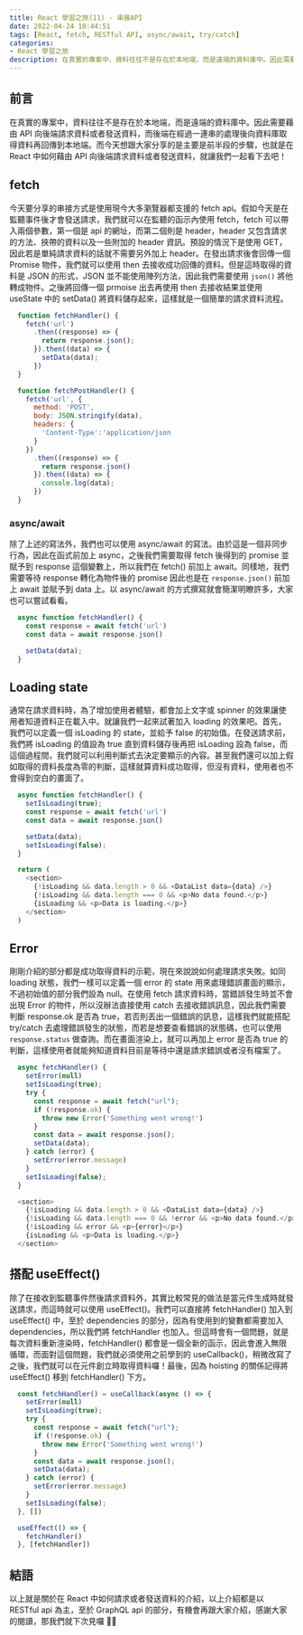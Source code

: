 ```yaml
---
title: React 學習之旅(11) - 串接API
date: 2022-04-24 10:44:51
tags: [React, fetch, RESTful API, async/await, try/catch]
categories:
- React 學習之旅
description: 在真實的專案中，資料往往不是存在於本地端，而是遠端的資料庫中。因此需要藉由 API 向後端請求資料或者發送資料，而後端在經過一連串的處理後向資料庫取得資料再回傳到本地端。而今天想跟大家分享的是主要是前半段的步驟，也就是在 React 中如何藉由 API 向後端請求資料或者發送資料，就讓我們一起看下去吧！
---
```

## 前言

在真實的專案中，資料往往不是存在於本地端，而是遠端的資料庫中。因此需要藉由 API 向後端請求資料或者發送資料，而後端在經過一連串的處理後向資料庫取得資料再回傳到本地端。而今天想跟大家分享的是主要是前半段的步驟，也就是在 React 中如何藉由 API 向後端請求資料或者發送資料，就讓我們一起看下去吧！

## fetch

今天要分享的串接方式是使用現今大多瀏覽器都支援的 fetch api。假如今天是在監聽事件後才會發送請求，我們就可以在監聽的函示內使用 fetch，fetch 可以帶入兩個參數，第一個是 api 的網址，而第二個則是 header，header 又包含請求的方法、挾帶的資料以及一些附加的 header 資訊。預設的情況下是使用 GET，因此若是單純請求資料的話就不需要另外加上 header。在發出請求後會回傳一個 Promise 物件，我們就可以使用 then 去接收成功回傳的資料。但是這時取得的資料是 JSON 的形式，JSON 並不能使用陣列方法，因此我們需要使用 `json()` 將他轉成物件。之後將回傳一個 prmoise 出去再使用 then 去接收結果並使用 useState 中的 setData() 將資料儲存起來，這樣就是一個簡單的請求資料流程。

```js
  function fetchHandler() {
    fetch('url')
      .then((response) => {
        return response.json();
      }).then((data) => {
        setData(data);
      })
  }
```

```js
  function fetchPostHandler() {
    fetch('url', {
      method: 'POST',
      body: JSON.stringify(data),
      headers: {
        'Content-Type':'application/json
      }
    })
      .then((response) => {
        return response.json()
      }).then((data) => {
        console.log(data);
      })
  }
```

### async/await

除了上述的寫法外，我們也可以使用 async/await 的寫法。由於這是一個非同步行為，因此在函式前加上 async，之後我們需要取得 fetch 後得到的 promise 並賦予到 response 這個變數上，所以我們在 fetch() 前加上 await。同樣地，我們需要等待 response 轉化為物件後的 promise 因此也是在 `response.json()` 前加上 await 並賦予到 data 上。以 async/await 的方式撰寫就會簡潔明瞭許多，大家也可以嘗試看看。

```js
  async function fetchHandler() {
    const response = await fetch('url')
    const data = await response.json()

    setData(data);
  }
```

## Loading state

通常在請求資料時，為了增加使用者體驗，都會加上文字或 spinner 的效果讓使用者知道資料正在載入中。就讓我們一起來試著加入 loading 的效果吧。首先，我們可以定義一個 isLoading 的 state，並給予 false 的初始值。在發送請求前，我們將 isLoading 的值設為 true 直到資料儲存後再把 isLoading 設為 false，而這個過程間，我們就可以利用判斷式去決定要顯示的內容。甚至我們還可以加上假如取得的資料長度為零的判斷，這樣就算資料成功取得，但沒有資料，使用者也不會得到空白的畫面了。

```js
  async function fetchHandler() {
    setIsLoading(true);
    const response = await fetch('url')
    const data = await response.json()

    setData(data);
    setIsLoading(false);
  }

  return (
    <section>
      {!isLoading && data.length > 0 && <DataList data={data} />}
      {!isLoading && data.length === 0 && <p>No data found.</p>}
      {isLoading && <p>Data is loading.</p>}
    </section>
  )
```

## Error

剛剛介紹的部分都是成功取得資料的示範，現在來說說如何處理請求失敗。如同 loading 狀態，我們一樣可以定義一個 error 的 state 用來處理錯誤畫面的顯示，不過初始值的部分我們設為 null。在使用 fetch 請求資料時，當錯誤發生時並不會出現 Error 的物件，所以沒辦法直接使用 catch 去接收錯誤訊息，因此我們需要判斷 response.ok 是否為 true，若否則丟出一個錯誤的訊息，這樣我們就能搭配 try/catch 去處理錯誤發生的狀態，而若是想要查看錯誤的狀態碼，也可以使用 `response.status` 做查詢。而在畫面渲染上，就可以再加上 error 是否為 true 的判斷，這樣使用者就能夠知道資料目前是等待中還是請求錯誤或者沒有檔案了。

```js
  async fetchHandler() {
    setError(null)
    setIsLoading(true);
    try {
      const response = await fetch("url");
      if (!response.ok) {
        throw new Error('Something went wrong!')
      }
      const data = await response.json();
      setData(data);
    } catch (error) {
      setError(error.message)
    }
    setIsLoading(false);
  }

  <section>
    {!isLoading && data.length > 0 && <DataList data={data} />}
    {!isLoading && data.length === 0 && !error && <p>No data found.</p>}
    {!isLoading && error && <p>{error}</p>}
    {isLoading && <p>Data is loading.</p>}
  </section>
```

## 搭配 useEffect()

除了在接收到監聽事件然後請求資料外，其實比較常見的做法是當元件生成時就發送請求，而這時就可以使用 useEffect()。我們可以直接將 fetchHandler() 加入到 useEffect() 中，至於 dependencies 的部分，因為有使用到的變數都需要加入 dependencies，所以我們將 fetchHandler 也加入。但這時會有一個問題，就是每次資料重新渲染時，fetchHandler() 都會是一個全新的函示，因此會進入無限循環，而面對這個問題，我們就必須使用之前學到的 useCallback()，稍微改寫了之後，我們就可以在元件創立時取得資料囉！最後，因為 hoisting 的關係記得將 useEffect() 移到 fetchHandler() 下方。

```js
  const fetchHandler() = useCallback(async () => {
    setError(null)
    setIsLoading(true);
    try {
      const response = await fetch("url");
      if (!response.ok) {
        throw new Error('Something went wrong!')
      }
      const data = await response.json();
      setData(data);
    } catch (error) {
      setError(error.message)
    }
    setIsLoading(false);
  }, [])

  useEffect(() => {
    fetchHandler()
  }, [fetchHandler])
```

## 結語

以上就是關於在 React 中如何請求或者發送資料的介紹，以上介紹都是以 RESTful api 為主，至於 GraphQL api 的部分，有機會再跟大家介紹，感謝大家的閱讀，那我們就下次見囉 🤟🏼

